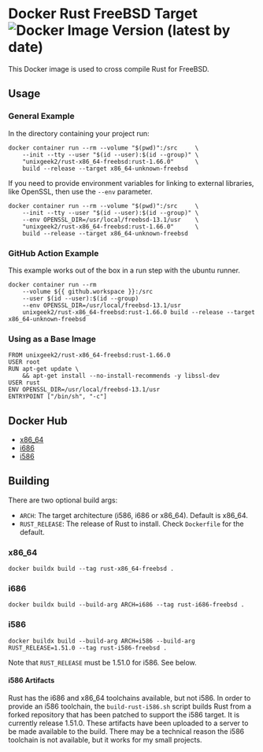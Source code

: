 # Docker Rust FreeBSD Target ![Docker Image Version (latest by date)](https://img.shields.io/docker/v/unixgeek2/rust-x86_64-freebsd)
This Docker image is used to cross compile Rust for FreeBSD.

## Usage
### General Example
In the directory containing your project run:

    docker container run --rm --volume "$(pwd)":/src     \
        --init --tty --user "$(id --user):$(id --group)" \
        "unixgeek2/rust-x86_64-freebsd:rust-1.66.0"      \
        build --release --target x86_64-unknown-freebsd

If you need to provide environment variables for linking to external libraries, like OpenSSL, then use the `--env` parameter.

    docker container run --rm --volume "$(pwd)":/src     \
        --init --tty --user "$(id --user):$(id --group)" \
        --env OPENSSL_DIR=/usr/local/freebsd-13.1/usr    \
        "unixgeek2/rust-x86_64-freebsd:rust-1.66.0"      \
        build --release --target x86_64-unknown-freebsd

### GitHub Action Example
This example works out of the box in a run step with the ubuntu runner.

    docker container run --rm
        --volume ${{ github.workspace }}:/src
        --user $(id --user):$(id --group)
        --env OPENSSL_DIR=/usr/local/freebsd-13.1/usr
        unixgeek2/rust-x86_64-freebsd:rust-1.66.0 build --release --target x86_64-unknown-freebsd

### Using as a Base Image

    FROM unixgeek2/rust-x86_64-freebsd:rust-1.66.0
    USER root
    RUN apt-get update \
        && apt-get install --no-install-recommends -y libssl-dev
    USER rust
    ENV OPENSSL_DIR=/usr/local/freebsd-13.1/usr
    ENTRYPOINT ["/bin/sh", "-c"]

## Docker Hub
* [x86_64](https://hub.docker.com/r/unixgeek2/rust-x86_64-freebsd)
* [i686](https://hub.docker.com/r/unixgeek2/rust-i686-freebsd)
* [i586](https://hub.docker.com/r/unixgeek2/rust-i586-freebsd)
## Building
There are two optional build args:
* `ARCH`: The target architecture (i586, i686 or x86_64). Default is x86_64.
* `RUST_RELEASE`: The release of Rust to install. Check `Dockerfile` for the default.
### x86_64
    docker buildx build --tag rust-x86_64-freebsd .
### i686
    docker buildx build --build-arg ARCH=i686 --tag rust-i686-freebsd .
### i586
    docker buildx build --build-arg ARCH=i586 --build-arg RUST_RELEASE=1.51.0 --tag rust-i586-freebsd .
Note that `RUST_RELEASE` must be 1.51.0 for i586. See below.
#### i586 Artifacts
Rust has the i686 and x86_64 toolchains available, but not i586. In order to provide an i586 toolchain, the
`build-rust-i586.sh` script builds Rust from a forked repository that has been patched to support the i586 target. It is
currently release 1.51.0. These artifacts have been uploaded to a server to be made available to the build.
There may be a technical reason the i586 toolchain is not available, but it works for my small
projects. 
